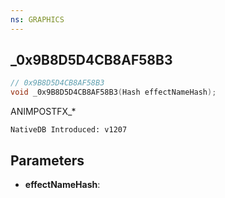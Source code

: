 ```yaml
---
ns: GRAPHICS
---
```

## _0x9B8D5D4CB8AF58B3

```c
// 0x9B8D5D4CB8AF58B3
void _0x9B8D5D4CB8AF58B3(Hash effectNameHash);
```

ANIMPOSTFX_*

```
NativeDB Introduced: v1207
```

## Parameters
* **effectNameHash**:

